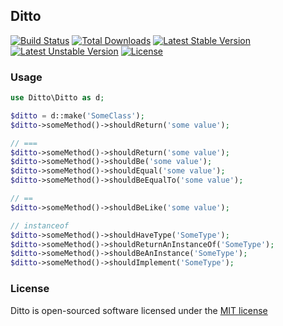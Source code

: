 ## Ditto

[![Build Status](https://travis-ci.org/tomzx/ditto.svg)](https://travis-ci.org/tomzx/ditto)
[![Total Downloads](https://poser.pugx.org/tomzx/ditto/downloads.svg)](https://packagist.org/packages/tomzx/ditto)
[![Latest Stable Version](https://poser.pugx.org/tomzx/ditto/v/stable.svg)](https://packagist.org/packages/tomzx/ditto)
[![Latest Unstable Version](https://poser.pugx.org/tomzx/ditto/v/unstable.svg)](https://packagist.org/packages/tomzx/ditto)
[![License](https://poser.pugx.org/tomzx/ditto/license.svg)](https://packagist.org/packages/tomzx/ditto)

### Usage

```php
use Ditto\Ditto as d;

$ditto = d::make('SomeClass');
$ditto->someMethod()->shouldReturn('some value');

// ===
$ditto->someMethod()->shouldReturn('some value');
$ditto->someMethod()->shouldBe('some value');
$ditto->someMethod()->shouldEqual('some value');
$ditto->someMethod()->shouldBeEqualTo('some value');

// ==
$ditto->someMethod()->shouldBeLike('some value');

// instanceof
$ditto->someMethod()->shouldHaveType('SomeType');
$ditto->someMethod()->shouldReturnAnInstanceOf('SomeType');
$ditto->someMethod()->shouldBeAnInstance('SomeType');
$ditto->someMethod()->shouldImplement('SomeType');
```

### License

Ditto is open-sourced software licensed under the [MIT license](http://opensource.org/licenses/MIT)

